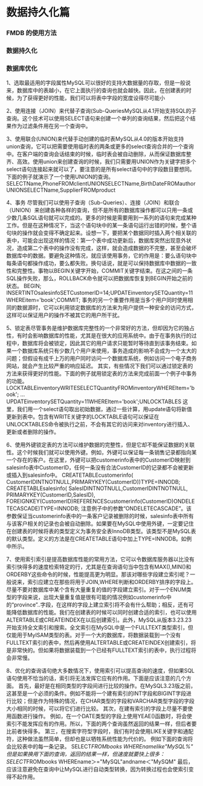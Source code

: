 # 数据持久化篇

### FMDB 的使用方法

### 数据持久化

### 数据库优化

1、选取最适用的字段属性MySQL可以很好的支持大数据量的存取，但是一般说来，数据库中的表越小，在它上面执行的查询也就会越快。因此，在创建表的时候，为了获得更好的性能，我们可以将表中字段的宽度设得尽可能小

2、使用连接（JOIN）来代替子查询(Sub-QueriesMySQL从4.1开始支持SQL的子查询。这个技术可以使用SELECT语句来创建一个单列的查询结果，然后把这个结果作为过滤条件用在另一个查询中。

3、使用联合(UNION)来代替手动创建的临时表MySQL从4.0的版本开始支持union查询，它可以把需要使用临时表的两条或更多的select查询合并的一个查询中。在客户端的查询会话结束的时候，临时表会被自动删除，从而保证数据库整齐、高效。使用union来创建查询的时候，我们只需要用UNION作为关键字把多个select语句连接起来就可以了，要注意的是所有select语句中的字段数目要想同。下面的例子就演示了一个使用UNION的查询。 SELECTName,PhoneFROMclientUNIONSELECTName,BirthDateFROMauthorUNIONSELECTName,SupplierFROMproduct

4、事务
尽管我们可以使用子查询（Sub-Queries）、连接（JOIN）和联合（UNION）来创建各种各样的查询，但不是所有的数据库操作都可以只用一条或少数几条SQL语句就可以完成的。更多的时候是需要用到一系列的语句来完成某种工作。但是在这种情况下，当这个语句块中的某一条语句运行出错的时候，整个语句块的操作就会变得不确定起来。设想一下，要把某个数据同时插入两个相关联的表中，可能会出现这样的情况：第一个表中成功更新后，数据库突然出现意外状况，造成第二个表中的操作没有完成，这样，就会造成数据的不完整，甚至会破坏数据库中的数据。要避免这种情况，就应该使用事务，它的作用是：要么语句块中每条语句都操作成功，要么都失败。换句话说，就是可以保持数据库中数据的一致性和完整性。事物以BEGIN关键字开始，COMMIT关键字结束。在这之间的一条SQL操作失败，那么，ROLLBACK命令就可以把数据库恢复到BEGIN开始之前的状态。 BEGIN; INSERTINTOsalesinfoSETCustomerID=14;UPDATEinventorySETQuantity=11WHEREitem='book';COMMIT; 事务的另一个重要作用是当多个用户同时使用相同的数据源时，它可以利用锁定数据库的方法来为用户提供一种安全的访问方式，这样可以保证用户的操作不被其它的用户所干扰。

5、锁定表尽管事务是维护数据库完整性的一个非常好的方法，但却因为它的独占性，有时会影响数据库的性能，尤其是在很大的应用系统中。由于在事务执行的过程中，数据库将会被锁定，因此其它的用户请求只能暂时等待直到该事务结束。如果一个数据库系统只有少数几个用户来使用，事务造成的影响不会成为一个太大的问题；但假设有成千上万的用户同时访问一个数据库系统，例如访问一个电子商务网站，就会产生比较严重的响应延迟。
其实，有些情况下我们可以通过锁定表的方法来获得更好的性能。下面的例子就用锁定表的方法来完成前面一个例子中事务的功能。 LOCKTABLEinventoryWRITESELECTQuantityFROMinventoryWHEREItem='book';
...
UPDATEinventorySETQuantity=11WHEREItem='book';UNLOCKTABLES 这里，我们用一个select语句取出初始数据，通过一些计算，用update语句将新值更新到表中。包含有WRITE关键字的LOCKTABLE语句可以保证在UNLOCKTABLES命令被执行之前，不会有其它的访问来对inventory进行插入、更新或者删除的操作。

6、使用外键锁定表的方法可以维护数据的完整性，但是它却不能保证数据的关联性。这个时候我们就可以使用外键。例如，外键可以保证每一条销售记录都指向某一个存在的客户。在这里，外键可以把customerinfo表中的CustomerID映射到salesinfo表中CustomerID，任何一条没有合法CustomerID的记录都不会被更新或插入到salesinfo中。 CREATETABLEcustomerinfo( CustomerIDINTNOTNULL,PRIMARYKEY(CustomerID))TYPE=INNODB;
CREATETABLEsalesinfo( SalesIDINTNOTNULL,CustomerIDINTNOTNULL,
PRIMARYKEY(CustomerID,SalesID),
FOREIGNKEY(CustomerID)REFERENCEScustomerinfo(CustomerID)ONDELETECASCADE)TYPE=INNODB; 注意例子中的参数“ONDELETECASCADE”。该参数保证当customerinfo表中的一条客户记录被删除的时候，salesinfo表中所有与该客户相关的记录也会被自动删除。如果要在MySQL中使用外键，一定要记住在创建表的时候将表的类型定义为事务安全表InnoDB类型。该类型不是MySQL表的默认类型。定义的方法是在CREATETABLE语句中加上TYPE=INNODB。如例中所示。

7、使用索引索引是提高数据库性能的常用方法，它可以令数据库服务器以比没有索引快得多的速度检索特定的行，尤其是在查询语句当中包含有MAX(),MIN()和ORDERBY这些命令的时候，性能提高更为明显。那该对哪些字段建立索引呢？一般说来，索引应建立在那些将用于JOIN,WHERE判断和ORDERBY排序的字段上。尽量不要对数据库中某个含有大量重复的值的字段建立索引。对于一个ENUM类型的字段来说，出现大量重复值是很有可能的情况例如customerinfo中的“province”..字段，在这样的字段上建立索引将不会有什么帮助；相反，还有可能降低数据库的性能。我们在创建表的时候可以同时创建合适的索引，也可以使用ALTERTABLE或CREATEINDEX在以后创建索引。此外，MySQL从版本3.23.23开始支持全文索引和搜索。全文索引在MySQL中是一个FULLTEXT类型索引，但仅能用于MyISAM类型的表。对于一个大的数据库，将数据装载到一个没有FULLTEXT索引的表中，然后再使用ALTERTABLE或CREATEINDEX创建索引，将是非常快的。但如果将数据装载到一个已经有FULLTEXT索引的表中，执行过程将会非常慢。

8、优化的查询语句绝大多数情况下，使用索引可以提高查询的速度，但如果SQL语句使用不恰当的话，索引将无法发挥它应有的作用。下面是应该注意的几个方面。
首先，最好是在相同类型的字段间进行比较的操作。在MySQL3.23版之前，这甚至是一个必须的条件。例如不能将一个建有索引的INT字段和BIGINT字段进行比较；但是作为特殊的情况，在CHAR类型的字段和VARCHAR类型字段的字段大小相同的时候，可以将它们进行比较。
其次，在建有索引的字段上尽量不要使用函数进行操作。
例如，在一个DATE类型的字段上使用YEAE()函数时，将会使索引不能发挥应有的作用。所以，下面的两个查询虽然返回的结果一样，但后者要比前者快得多。
第三，在搜索字符型字段时，我们有时会使用LIKE关键字和通配符，这种做法虽然简单，但却也是以牺牲系统性能为代价的。
例如下面的查询将会比较表中的每一条记录。
SELECT*FROMbooks
WHEREnamelike"MySQL%"
但是如果换用下面的查询，返回的结果一样，但速度就要快上很多：
SELECT*FROMbooks
WHEREname＞="MySQL"andname＜"MySQM"
最后，应该注意避免在查询中让MySQL进行自动类型转换，因为转换过程也会使索引变得不起作用。
